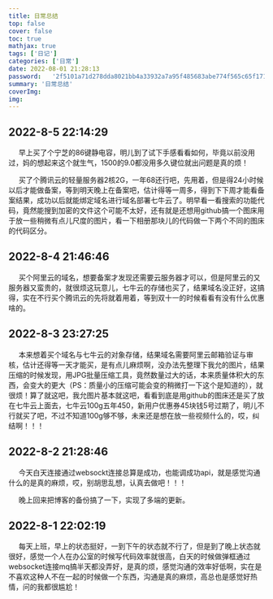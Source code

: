 ```yaml
---
title: 日常总结
top: false
cover: false
toc: true
mathjax: true
tags: ['日记']
categories: ['日常']
date: 2022-08-01 21:28:13
password:	'2f5101a71d278dda8021bb4a33932a7a95f485683abe774f565c65f171f001f7'
summary: '日常总结'
coverImg:
img: 
---
```


## 2022-8-5 22:14:29
<p style="text-indent:20px;">早上买了个宁芝的86键静电容，明儿到了试下手感看看如何，毕竟以前没用过，妈的想起来这个就生气，1500的9.0都没用多久键位就出问题是真的烦！</p>
<p style="text-indent:20px;">买了个腾讯云的轻量服务器2核2G，一年68还行吧，先用着，但是得24小时候以后才能做备案，等到明天晚上在备案吧，估计得等一周多，得到下下周才能看备案结果，成功以后就能绑定域名进行域名部署七牛云了。明早看一看搜索的功能代码，竟然能搜到加密的文件这个可能不太好，还有就是还想用github搞一个图床用于放一些稍微有点儿尺度的图片，看一下相册那块儿的代码做一下两个不同的图床的代码区分。</p>

## 2022-8-4 21:46:46
<p style="text-indent:20px;">买个阿里云的域名，想要备案才发现还需要云服务器才可以，但是阿里云的又服务器又蛮贵的，就很烦这玩意儿，七牛云的存储也买了，结果域名没正好，这搞得，实在不行买个腾讯云的先将就着用着，等到双十一的时候看看有没有什么优惠啥的。</p>

## 2022-8-3 23:27:25
<p style="text-indent:20px;">本来想着买个域名与七牛云的对象存储，结果域名需要阿里云邮箱验证与审核，估计还得等一天才能买，是有点儿麻烦啊，没办法先整理下我允的图片，结果压缩的时候发现，用JPG批量压缩工具，竟然数量过大的话，本来质量体积大的东西，会变大的更大（PS：质量小的压缩可能会变的稍微打一下这个是知道的），就很烦！算了就这吧，我允图片基本就这吧，看看到底是用github的图床还是买了放在七牛云上面去，七牛云100g五年450，新用户优惠券45块钱5号过期了，明儿不行就买了吧，不过不知道100g够不够，未来还是想在放一些视频什么的，哎，纠结啊！！！</p>

## 2022-8-2 21:28:46
<p style="text-indent:20px;">今天白天连接通过websockt连接总算是成功，也能调成功api，就是感觉沟通什么的是真的麻烦，哎，别胡思乱想，认真去做吧！！！</p>
<p style="text-indent:20px;">晚上回来把博客的备份搞了一下，实现了多端的更新。</p>

## 2022-8-1 22:02:19
<p style="text-indent:20px;">每天上班，早上的状态挺好，一到下午的状态就不行了，但是到了晚上状态就很好，感觉一个人在办公室的时候写代码效率就很高，白天的时候做弹框通过websocket连接mq搞半天都没弄好，是真的烦，感觉沟通的效率好低啊，实在是不喜欢这种人不在一起的时候做一个东西，沟通是真的麻烦，高总也是感觉好热情，问的我都很尴尬！</p>

